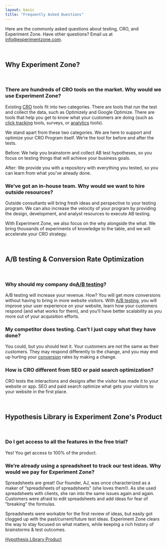 ```yaml
---
layout: basic
title: "Frequently Asked Questions"
---
```


Here are the commonly asked questions about testing, CRO, and Experiment Zone. Have other questions? Email us at [info@experimentzone.com](mailto:info@experimentzone.com).

&nbsp;

## Why Experiment Zone?

&nbsp;

### There are hundreds of CRO tools on the market. Why would we use Experiment Zone?

Existing [CRO](/services/conversion-strategy-and-testing/) tools fit into two categories. There are tools that run the test and collect the data, such as Optimizely and Google Optimize. There are tools that help you get to know what your customers are doing (such as <a class="glossary-word" href="https://experimentzone.com/support/glossary/#Click-Tracking">click tracking</a> tools, surveys, or <a class="glossary-word" href="https://experimentzone.com/support/glossary/#Analytics">analytics</a> tools).

We stand apart from these two categories. We are here to support and optimize your CRO Program itself. We’re the tool for before and after the tests.

Before: We help you brainstorm and collect AB test hypotheses, so you focus on testing things that will achieve your business goals.

After: We provide you with a repository with everything you tested, so you can learn from what you’ve already done.

### We’ve got an in-house team. Why would we want to hire outside resources?

Outside consultants will bring fresh ideas and perspective to your testing program. We can also increase the velocity of your program by providing the design, development, and analyst resources to execute AB testing.

With Experiment Zone, we also focus on the why alongside the what. We bring thousands of experiments of knowledge to the table, and we will accelerate your CRO strategy.

&nbsp;

## A/B testing & Conversion Rate Optimization

&nbsp;

### Why should my company do<a class="glossary-word" href="https://experimentzone.com/support/glossary/#AB-Testing">A/B testing</a>?

A/B testing will increase your revenue. How? You will get more conversions without having to bring in more website visitors. With <a class="glossary-word" href="https://experimentzone.com/support/glossary/#AB-Testing">A/B testing</a>, you will improve your user experience on your website, learn how your customers respond (and what works for them), and you’ll have better scalability as you more out of your acquisition efforts.

### My competitor does testing. Can’t I just copy what they have done?

You could, but you should test it. Your customers are not the same as their customers. They may respond differently to the change, and you may end up hurting your <a class="glossary-word" href="https://experimentzone.com/support/glossary/#Conversion">conversion</a> rates by making a change.

### How is CRO different from SEO or paid search optimization?

CRO tests the interactions and designs after the visitor has made it to your website or app. SEO and paid search optimize what gets your visitors to your website in the first place.

&nbsp;

## Hypothesis Library is Experiment Zone's Product

&nbsp;

### Do I get access to all the features in the free trial?

Yes! You get access to 100% of the product.

### We’re already using a spreadsheet to track our test ideas. Why would we pay for Experiment Zone?

Spreadsheets are great! Our founder, AJ, was once characterized as a maker of “spreadsheets of spreadsheets” (she loves them!). As she used spreadsheets with clients, she ran into the same issues again and again. Customers were afraid to edit spreadsheets and add ideas for fear of “breaking” the formulas.

Spreadsheets were workable for the first review of ideas, but easily got clogged up with the past/current/future test ideas. Experiment Zone clears the way to stay focused on what matters, while keeping a rich history of brainstorms & test outcomes.

<div class="col-12 text-center mt-3">
    <a class="button button-primary text-center" href="https://hypothesislibrary.com/">Hypothesis Library Product</a>
</div>

